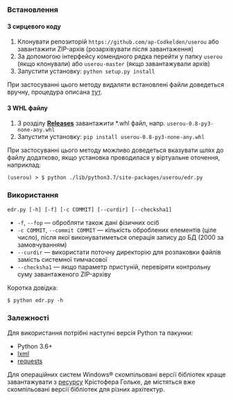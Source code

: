 ### Встановлення

#### З сирцевого коду 

1. Клонувати репозиторій `https://github.com/ap-Codkelden/userou` або завантажити ZIP-архів (розархівувати після завантаження)
1. За допомогою інтерфейсу комендного рядка перейти у папку `userou` (якщо клонували) або `userou-master` (якщо завантажували архів)
1. Запустити установку: `python setup.py install`

При застосуванні цього методу видаляти встановлені файли доведеться вручну, процедура 
описана [тут](https://stackoverflow.com/a/1550235/2163109).

#### З WHL файлу

1. З розділу [**Releases**](https://github.com/ap-Codkelden/userou/releases) завантажити \*.whl файл, напр. `userou-0.8-py3-none-any.whl`
1. Запустити установку: `pip install userou-0.8-py3-none-any.whl`

При застосуванні цього методу можливо доведеться вказувати шлях до файлу 
додатково, якщо установка проводилася у віртуальне оточення, наприклад:

    (userou) > $ python ./lib/python3.7/site-packages/userou/edr.py

### Використання

`edr.py [-h] [-f] [-c COMMIT] [--curdir] [--checksha1]`

* `-f`, `--fop` — обробляти також дані фізичних осіб
* `-c COMMIT`, `--commit COMMIT` — кількість оброблених елементів (ціле число), після якої виконуватиметься операція запису до БД (2000 за замовчуванням)
* `--curdir` — використати поточну директорію для розпаковки файлів замість системної тимчасової
* `--checksha1` — якщо параметр пристуній, перевіряти контрольну суму завантаженого ZIP-архіву

Коротка довідка:

    $ python edr.py -h

### Залежності

Для використання потрібні наступні версія Python та пакунки:

* Python 3.6+
* [lxml](https://pypi.org/project/lxml/)
* [requests](https://pypi.org/project/requests/)

Для операційних систем Windows® скомпільовані версії бібліотек краще завантажувати 
з [ресурсу](https://www.lfd.uci.edu/~gohlke/pythonlibs/) Крістофера Гольке, де 
містяться вже скомпільовані версії бібліотек для різних архітектур.
